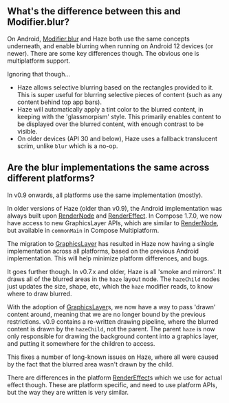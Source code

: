 
## What's the difference between this and Modifier.blur?

On Android, [Modifier.blur](https://developer.android.com/reference/kotlin/androidx/compose/ui/Modifier#(androidx.compose.ui.Modifier).blur(androidx.compose.ui.unit.Dp,androidx.compose.ui.unit.Dp,androidx.compose.ui.draw.BlurredEdgeTreatment)) and Haze both use the same concepts underneath, and enable blurring when running on Android 12 devices (or newer). There are some key differences though. The obvious one is multiplatform support.

Ignoring that though...

- Haze allows selective blurring based on the rectangles provided to it. This is super useful for blurring selective pieces of content (such as any content behind top app bars).
- Haze will automatically apply a tint color to the blurred content, in keeping with the 'glassmorpism' style. This primarily enables content to be displayed over the blurred content, with enough contrast to be visible.
- On older devices (API 30 and below), Haze uses a fallback translucent scrim, unlike `blur` which is a no-op.

## Are the blur implementations the same across different platforms?

In v0.9 onwards, all platforms use the same implementation (mostly).

In older versions of Haze (older than v0.9), the Android implementation was always built upon [RenderNode][rendernode] and [RenderEffect][rendereffect]. In Compose 1.7.0, we now have access to new GraphicsLayer APIs, which are similar to [RenderNode][rendernode], but available in `commonMain` in Compose Multiplatform.

The migration to [GraphicsLayer][graphicslayer] has resulted in Haze now having a single implementation across all platforms, based on the previous Android implementation. This will help minimize platform differences, and bugs.

It goes further though. In v0.7.x and older, Haze is all 'smoke and mirrors'. It draws all of the blurred areas in the `haze` layout node. The `hazeChild` nodes just updates the size, shape, etc, which the `haze` modifier reads, to know where to draw blurred.

With the adoption of [GraphicsLayer][graphicslayer]s, we now have a way to pass 'drawn' content around, meaning that we are no longer bound by the previous restrictions. v0.9 contains a re-written drawing pipeline, where the blurred content is drawn by the `hazeChild`, not the parent. The parent `haze` is now only responsible for drawing the background content into a graphics layer, and putting it somewhere for the children to access.

This fixes a number of long-known issues on Haze, where all were caused by the fact that the blurred area wasn't drawn by the child.

There are differences in the platform [RenderEffect][rendereffect]s which we use for actual effect though. These are platform specific, and need to use platform APIs, but the way they are written is very similar.

 [rendernode]: https://developer.android.com/reference/android/graphics/RenderNode
 [rendereffect]: https://developer.android.com/reference/android/graphics/RenderEffect
 [graphicslayer]: https://duckduckgo.com/?q=graphicslayer+compose&t=osx
